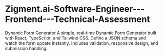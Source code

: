 # Zigment.ai-Software-Engineer---Frontend---Technical-Assessment

Dynamic Form Generator
A simple, real-time Dynamic Form Generator built with React, TypeScript, and Tailwind CSS. Define a JSON schema and watch the form update instantly. Includes validation, responsive design, and submission handling.
